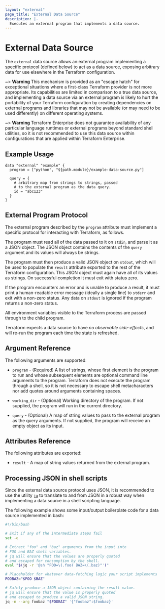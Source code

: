 ```yaml
---
layout: "external"
page_title: "External Data Source"
description: |-
  Executes an external program that implements a data source.
---
```


# External Data Source

The `external` data source allows an external program implementing a specific
protocol (defined below) to act as a data source, exposing arbitrary
data for use elsewhere in the Terraform configuration.

~> **Warning** This mechanism is provided as an "escape hatch" for exceptional
situations where a first-class Terraform provider is not more appropriate.
Its capabilities are limited in comparison to a true data source, and
implementing a data source via an external program is likely to hurt the
portability of your Terraform configuration by creating dependencies on
external programs and libraries that may not be available (or may need to
be used differently) on different operating systems.

~> **Warning** Terraform Enterprise does not guarantee availability of any
particular language runtimes or external programs beyond standard shell
utilities, so it is not recommended to use this data source within
configurations that are applied within Terraform Enterprise.

## Example Usage

```hcl
data "external" "example" {
  program = ["python", "${path.module}/example-data-source.py"]

  query = {
    # arbitrary map from strings to strings, passed
    # to the external program as the data query.
    id = "abc123"
  }
}
```

## External Program Protocol

The external program described by the `program` attribute must implement a
specific protocol for interacting with Terraform, as follows.

The program must read all of the data passed to it on `stdin`, and parse
it as a JSON object. The JSON object contains the contents of the `query`
argument and its values will always be strings.

The program must then produce a valid JSON object on `stdout`, which will
be used to populate the `result` attribute exported to the rest of the
Terraform configuration. This JSON object must again have all of its
values as strings. On successful completion it must exit with status zero.

If the program encounters an error and is unable to produce a result, it
must print a human-readable error message (ideally a single line) to `stderr`
and exit with a non-zero status. Any data on `stdout` is ignored if the
program returns a non-zero status.

All environment variables visible to the Terraform process are passed through
to the child program.

Terraform expects a data source to have *no observable side-effects*, and will
re-run the program each time the state is refreshed.

## Argument Reference

The following arguments are supported:

* `program` - (Required) A list of strings, whose first element is the program
  to run and whose subsequent elements are optional command line arguments
  to the program. Terraform does not execute the program through a shell, so
  it is not necessary to escape shell metacharacters nor add quotes around
  arguments containing spaces.

* `working_dir` - (Optional) Working directory of the program.
  If not supplied, the program will run in the current directory.

* `query` - (Optional) A map of string values to pass to the external program
  as the query arguments. If not supplied, the program will receive an empty
  object as its input.

## Attributes Reference

The following attributes are exported:

* `result` - A map of string values returned from the external program.

## Processing JSON in shell scripts

Since the external data source protocol uses JSON, it is recommended to use
the utility [`jq`](https://stedolan.github.io/jq/) to translate to and from
JSON in a robust way when implementing a data source in a shell scripting
language.

The following example shows some input/output boilerplate code for a
data source implemented in bash:

```bash
#!/bin/bash

# Exit if any of the intermediate steps fail
set -e

# Extract "foo" and "baz" arguments from the input into
# FOO and BAZ shell variables.
# jq will ensure that the values are properly quoted
# and escaped for consumption by the shell.
eval "$(jq -r '@sh "FOO=\(.foo) BAZ=\(.baz)"')"

# Placeholder for whatever data-fetching logic your script implements
FOOBAZ="$FOO $BAZ"

# Safely produce a JSON object containing the result value.
# jq will ensure that the value is properly quoted
# and escaped to produce a valid JSON string.
jq -n --arg foobaz "$FOOBAZ" '{"foobaz":$foobaz}'
```
